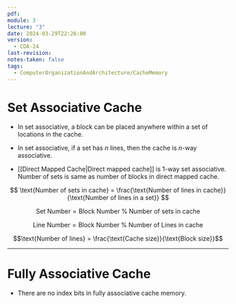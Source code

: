 ```yaml
---
pdf: 
module: 3
lecture: "3"
date: 2024-03-29T22:26:00
version:
  - COA-24
last-revision: 
notes-taken: false
tags:
  - ComputerOrganizationAndArchitecture/CacheMemory
---
```

# Set Associative Cache

- In set associative, a block can be placed anywhere within a set of locations in the cache.

- In set associative, if a set has $n$ lines, then the cache is $n$-way associative.
- [[Direct Mapped Cache|Direct mapped cache]] is 1-way set associative. Number of sets is same as number of blocks in direct mapped cache.

$$
\text{Number of sets in cache} = \frac{\text{Number of lines in cache}}{\text{Number of lines in a set}}
$$

$$
\text{Set Number} = {\text{Block Number}} \;\%\;  {\text{Number of sets in cache}}
$$

$$
\text{Line Number} = {\text{Block Number}} \;\%\;  {\text{Number of Lines in cache}}
$$

$$\text{Number of lines} = \frac{\text{Cache size}}{\text{Block size}}$$

---
# Fully Associative Cache

- There are no index bits in fully associative cache memory.

